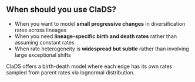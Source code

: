 ## When should you use ClaDS?

- When you want to model **small progressive changes** in diversification rates across lineages
- When you need **lineage-specific birth and death rates** rather than assuming constant rates
- When rate heterogeneity is **widespread but subtle** rather than involving large exceptional shifts

ClaDS offers a birth-death model where each edge has its own rates sampled from parent rates via lognormal distribution.
